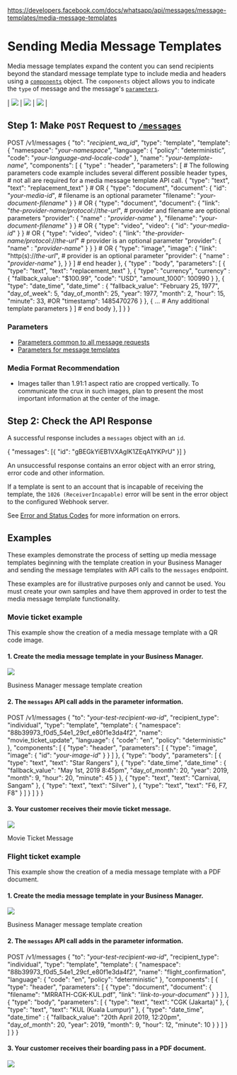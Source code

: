 https://developers.facebook.com/docs/whatsapp/api/messages/message-templates/media-message-templates

Sending Media Message Templates
===============================

Media message templates expand the content you can send recipients beyond the standard message template type to include media and headers using a [`components`](https://developers.facebook.com/docs/whatsapp/api/messages#components-object) object. The `components` object allows you to indicate the `type` of message and the message's [`parameters`](https://developers.facebook.com/docs/whatsapp/api/messages#parameters-object).

| ![](https://scontent.fcgh10-1.fna.fbcdn.net/v/t39.8562-6/209854430_959027884931338_1012831529328773737_n.png?_nc_cat=102&ccb=1-7&_nc_sid=f537c7&_nc_eui2=AeHIPzGpWGa3AWl3gd0U737oIRJ4eG0wq4EhEnh4bTCrgSdolEd1gyIYenJlfRz6HNk7MQ3mBA-8TRPMYX_fd2zn&_nc_ohc=9WzGLuGp8vsQ7kNvwFqTTn0&_nc_oc=AdmPbk0mbWI0L9XavFFT8adATTpex9_8FsxFEjkW2Bdapg6mu2iCfPbLPC3o0yeI9UzaRasRvo8LnU_a1ArjzwdK&_nc_zt=14&_nc_ht=scontent.fcgh10-1.fna&_nc_gid=UCO6oY-JQlyhHY01eqx0oA&oh=00_Afa-lwcdy3ZDDyzcQcDeTW10j_HPRh2T_1qOuJH_BaLyzw&oe=68D8C485) | ![](https://scontent.fcgh10-2.fna.fbcdn.net/v/t39.8562-6/207199434_988368091926276_8069423785945816495_n.png?_nc_cat=109&ccb=1-7&_nc_sid=f537c7&_nc_eui2=AeEH6duT24gRPBO8dqPu8gIWMHdDqD-bC24wd0OoP5sLblbxGIb7BLEqHGldTQlKLq9NylIYyqatLHaWmSNYbVn5&_nc_ohc=El5l0ZGuCCYQ7kNvwFzHYrC&_nc_oc=Adm08l8d-nwOZ83ZhwvfphUVmy3CPUl_WQlNbf3BUHWX0ZdefZlXdLVlYav3uugmTLejX_Ms3FHJr5YY_p1g313b&_nc_zt=14&_nc_ht=scontent.fcgh10-2.fna&_nc_gid=UCO6oY-JQlyhHY01eqx0oA&oh=00_AfZqd_hREoK9kyypnzzEufBjVsOqJPymotYfaNckGWNtAw&oe=68D8D3C4) | ![](https://scontent.fcgh10-1.fna.fbcdn.net/v/t39.8562-6/205290769_495206708206355_7988779314430292956_n.png?_nc_cat=111&ccb=1-7&_nc_sid=f537c7&_nc_eui2=AeFSG89rSAMdhSDZe9JbYAfWl-x09LyqIu6X7HT0vKoi7nMu1GJCFwUF68MT2YcUuY07LGNYmPoBbUqDjxzlLso7&_nc_ohc=JNYRMBc1foAQ7kNvwFP0gdG&_nc_oc=AdlZn57VFb0I1-OahY-jedlT0qp9OHVAPWN1Chkv1pQvv3_1sP3RXKBCeryq91lKnUgtK8apxEKVrnLjujhMA5mN&_nc_zt=14&_nc_ht=scontent.fcgh10-1.fna&_nc_gid=UCO6oY-JQlyhHY01eqx0oA&oh=00_AfYUUJRsM9lo9400pNtiO5CRP3VVXUo6wgK4kNDb614iEA&oe=68D8D2BF) |

[](https://developers.facebook.com/docs/whatsapp/api/messages/message-templates/media-message-templates#)

Step 1: Make `POST` Request to [`/messages`](https://developers.facebook.com/docs/whatsapp/api/messages)
--------------------------------------------------------------------------------------------------------

POST /v1/messages {  "to":  "*recipient_wa_id*",  "type":  "template",  "template":  {  "namespace":  "*your-namespace*",  "language":  {  "policy":  "deterministic",  "code":  "*your-language-and-locale-code*"  },  "name":  "*your-template-name*",  "components":  [  {  "type"  :  "header",  "parameters":  [  # The following parameters code example includes several different possible header types,  # not all are required for a media message template API call.  {  "type":  "text",  "text":  "replacement_text"  }  # OR  {  "type":  "document",  "document":  {  "id":  "*your-media-id*",  # filename is an optional parameter  "filename":  "*your-document-filename*"  }  }  # OR  {  "type":  "document",  "document":  {  "link":  "*the-provider-name/protocol*://*the-url*",  # provider and filename are optional parameters  "provider":  {  "name"  :  "*provider-name*"  },  "filename":  "*your-document-filename*"  }  }  # OR  {  "type":  "video",  "video":  {  "id":  "*your-media-id*"  }  }  # OR  {  "type":  "video",  "video":  {  "link":  "*the-provider-name/protocol*://*the-url*"  # provider is an optional parameter  "provider":  {  "name"  :  "*provider-name*"  }  }  }  # OR  {  "type":  "image",  "image":  {  "link":  "http(s)://*the-url*",  # provider is an optional parameter  "provider":  {  "name"  :  "*provider-name*"  },  }  }  ]  # end header  },  {  "type"  :  "body",  "parameters":  [  {  "type":  "text",  "text":  "replacement_text"  },  {  "type":  "currency",  "currency"  :  {  "fallback_value":  "$100.99",  "code":  "USD",  "amount_1000":  100990  }  },  {  "type":  "date_time",  "date_time"  :  {  "fallback_value":  "February 25, 1977",  "day_of_week":  5,  "day_of_month":  25,  "year":  1977,  "month":  2,  "hour":  15,  "minute":  33,  #OR  "timestamp":  1485470276  }  },  {  ...  # Any additional template parameters  }  ]  # end body  },  ]  }  }

### Parameters

-   [Parameters common to all message requests](https://developers.facebook.com/docs/whatsapp/api/messages#parameters)
-   [Parameters for message templates](https://developers.facebook.com/docs/whatsapp/api/messages#message-templates)

### Media Format Recommendation

-   Images taller than 1.91:1 aspect ratio are cropped vertically. To communicate the crux in such images, plan to present the most important information at the center of the image.

[](https://developers.facebook.com/docs/whatsapp/api/messages/message-templates/media-message-templates#)

Step 2: Check the API Response
------------------------------

A successful response includes a `messages` object with an `id`.

{  "messages":  [{  "id":  "gBEGkYiEB1VXAglK1ZEqA1YKPrU"  }]  }

An unsuccessful response contains an error object with an error string, error code and other information.

If a template is sent to an account that is incapable of receiving the template, the `1026 (ReceiverIncapable)` error will be sent in the error object to the configured Webhook server.

See [Error and Status Codes](https://developers.facebook.com/docs/whatsapp/api/errors) for more information on errors.

[](https://developers.facebook.com/docs/whatsapp/api/messages/message-templates/media-message-templates#)

Examples
--------

These examples demonstrate the process of setting up media message templates beginning with the template creation in your Business Manager and sending the message templates with API calls to the `messages` endpoint.

These examples are for illustrative purposes only and cannot be used. You must create your own samples and have them approved in order to test the media message template functionality.

### Movie ticket example

This example show the creation of a media message template with a QR code image.

#### 1\. Create the media message template in your Business Manager.

![](https://scontent.fcgh10-2.fna.fbcdn.net/v/t39.2365-6/77773705_547937049364225_6258536858087587840_n.png?_nc_cat=109&ccb=1-7&_nc_sid=e280be&_nc_eui2=AeEey86k3yQtL5f-wXmiLJAKkDxcr_BVTF-QPFyv8FVMX84bMb0Ln7s4Gwn513pb9S_ZmK5dMvVxyqRYtLjokCt7&_nc_ohc=eMt74TUnnA0Q7kNvwHcdfPL&_nc_oc=AdmSbVEEaQhDMyfOLrdFFxQj3cxqLco_VtcnMsZU5pW0pHwUEkzE3an-iY-CPZuRN-uNa9LCVUwYkevXP7x__0AH&_nc_zt=14&_nc_ht=scontent.fcgh10-2.fna&_nc_gid=UCO6oY-JQlyhHY01eqx0oA&oh=00_AfbqW8Prao9BMrr5iB41qHADp95zf_f3sgOozntEPWyC1Q&oe=68ED250B)

Business Manager message template creation

#### 2\. The `messages` API call adds in the parameter information.

POST /v1/messages {  "to":  "*your-test-recipient-wa-id*",  "recipient_type":  "individual",  "type":  "template",  "template":  {  "namespace":  "88b39973_f0d5_54e1_29cf_e80f1e3da4f2",  "name":  "movie_ticket_update",  "language":  {  "code":  "en",  "policy":  "deterministic"  },  "components":  [  {  "type":  "header",  "parameters":  [  {  "type":  "image",  "image":  {  "id":  "*your-image-id*"  }  }  ]  },  {  "type":  "body",  "parameters":  [  {  "type":  "text",  "text":  "Star Rangers"  },  {  "type":  "date_time",  "date_time"  :  {  "fallback_value":  "May 1st, 2019 8:45pm",  "day_of_month":  20,  "year":  2019,  "month":  9,  "hour":  20,  "minute":  45  }  },  {  "type":  "text",  "text":  "Carnival, Sangam"  },  {  "type":  "text",  "text":  "Silver"  },  {  "type":  "text",  "text":  "F6, F7, F8"  }  ]  }  ]  }  }

#### 3\. Your customer receives their movie ticket message.

![](https://scontent.fcgh10-1.fna.fbcdn.net/v/t39.2365-6/70129256_415817289048977_6233957271353688064_n.png?_nc_cat=107&ccb=1-7&_nc_sid=e280be&_nc_eui2=AeGlOSNv9rBS50nvTeC2BHqy2t7OjdOxjMXa3s6N07GMxfE-vpOZragmLSR8-WFwGkkTvaJS_ko4glL_uQOy8FFA&_nc_ohc=GkdR-GHIZMEQ7kNvwHhZ0ls&_nc_oc=Adl8BnYdEdTNB3s_nqIFtkcFtfnNb5qJ1-z9jFb-nH3ExD3ngX8ixGO4fxzQnoBoIQA-VVBcdDDZC62cEHzf3DgX&_nc_zt=14&_nc_ht=scontent.fcgh10-1.fna&_nc_gid=UCO6oY-JQlyhHY01eqx0oA&oh=00_AfY7SjKU3iG8bhExT_cIVh8wTC1An8hVh133Gv12-cYVHA&oe=68ED1DAA)

Movie Ticket Message

### Flight ticket example

This example show the creation of a media message template with a PDF document.

#### 1\. Create the media message template in your Business Manager.

![](https://scontent.fcgh10-2.fna.fbcdn.net/v/t39.2365-6/77782367_798102473959182_7671110249796861952_n.png?_nc_cat=105&ccb=1-7&_nc_sid=e280be&_nc_eui2=AeEj1ase8et5w7B0M34qwgW85UdIyDWn-L7lR0jINaf4vll1YxNHG090p23OICmEBUhZ_od2D7GB0pPK9pqI4_Wl&_nc_ohc=6krXEeDPoPkQ7kNvwGk1enu&_nc_oc=AdlqcyQg47hJcnhFxwWJC1n0hRxlCXDzHRlxuolCSB61UnPI8v5jYmkD_4HKjuUUpgLX8OoYeIpWV68VI4obdTf0&_nc_zt=14&_nc_ht=scontent.fcgh10-2.fna&_nc_gid=UCO6oY-JQlyhHY01eqx0oA&oh=00_AfarBstH-aWp8CTEalyW5H0kmnFWCaosVCupJB9lAkqaCA&oe=68ED2553)

Business Manager message template creation

#### 2\. The `messages` API call adds in the parameter information.

POST /v1/messages {  "to":  "*your-test-recipient-wa-id*",  "recipient_type":  "individual",  "type":  "template",  "template":  {  "namespace":  "88b39973_f0d5_54e1_29cf_e80f1e3da4f2",  "name":  "flight_confirmation",  "language":  {  "code":  "en",  "policy":  "deterministic"  },  "components":  [  {  "type":  "header",  "parameters":  [  {  "type":  "document",  "document":  {  "filename":  "MRRATH-CGK-KUL.pdf",  "link":  "*link-to-your-document*"  }  }  ]  },  {  "type":  "body",  "parameters":  [  {  "type":  "text",  "text":  "CGK (Jakarta)"  },  {  "type":  "text",  "text":  "KUL (Kuala Lumpur)"  },  {  "type":  "date_time",  "date_time"  :  {  "fallback_value":  "20th April 2019, 12:20pm",  "day_of_month":  20,  "year":  2019,  "month":  9,  "hour":  12,  "minute":  10  }  }  ]  }  ]  }  }

#### 3\. Your customer receives their boarding pass in a PDF document.

![](https://scontent.fcgh10-1.fna.fbcdn.net/v/t39.2365-6/70137244_1157828557742271_5964907703749836800_n.png?_nc_cat=111&ccb=1-7&_nc_sid=e280be&_nc_eui2=AeGWLTlGBVp1LyRmqJ655fCkWsv9IdnbvMxay_0h2du8zETFEzVjGP4na-W_RUsSdHGkIzIwDpxPV5_czXyQWQ_t&_nc_ohc=g1DV-FifwF4Q7kNvwEof3tY&_nc_oc=Adk-lYZimAheE0YpfXIqc3Zsb-vD2wtprM6x7SmqH6kgR2n1WuSzHhUxhpOAd2jIytxo4SiZ-jt8NB3YIs385xIc&_nc_zt=14&_nc_ht=scontent.fcgh10-1.fna&_nc_gid=UCO6oY-JQlyhHY01eqx0oA&oh=00_AfbFH1Zh1cjvM0004HXzwQHZxgVHPNDTLCXirS6GzPuiOw&oe=68ED3CC4)